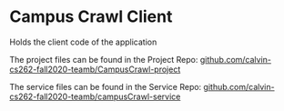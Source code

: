 # Campus Crawl Client
Holds the client code of the application

The project files can be found in the Project Repo: [github.com/calvin-cs262-fall2020-teamb/CampusCrawl-project](https://github.com/calvin-cs262-fall2020-teamb/CampusCrawl-project)

The service files can be found in the Service Repo: [github.com/calvin-cs262-fall2020-teamb/campusCrawl-service](https://github.com/calvin-cs262-fall2020-teamb/campusCrawl-service)
